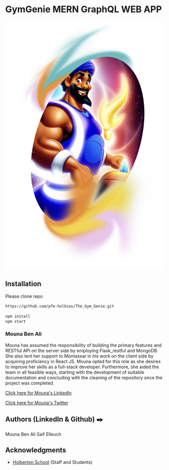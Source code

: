 # GymGenie MERN GraphQL WEB APP 
 
 
![Gym Genie](assets/GymGenie.png)
 

## Installation
Please clone repo 
```
https://github.com/pfe-holbies/The_Gym_Genie.git

npm install 
npm start
```

### Mouna Ben Ali
Mouna has assumed the responsibility of building the primary features and RESTful API on the server side by employing Flask_restful and MongoDB. She also lent her support to Montassar in his work on the client side by acquiring proficiency in React JS. Mouna opted for this role as she desires to improve her skills as a full-stack developer. Furthermore, she aided the team in all feasible ways, starting with the development of suitable documentation and concluding with the cleaning of the repository once the project was completed.

[Click here for Mouna's LinkedIn](https://www.linkedin.com/in/mouna-ben-ali-643bb865/)

[Click here for Mouna's Twitter](https://twitter.com/MunaBenAli)
## Authors (LinkedIn & Github) :black_nib:
Mouna Ben Ali
Saif Elleuch

 ## Acknowledgments
 * [Holberton School](https://www.holbertonschool.com/) (Staff and Students)
 